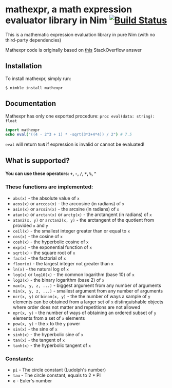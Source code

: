 # mathexpr, a math expression evaluator library in Nim [![Build Status](https://travis-ci.org/Yardanico/nim-mathexpr.svg?branch=master)](https://travis-ci.org/Yardanico/nim-mathexpr)
This is a mathematic expression evaluation library in pure Nim (with no third-party dependencies) 

Mathexpr code is originally based on [this](https://stackoverflow.com/a/26227947/5476128) StackOverflow answer

## Installation
To install mathexpr, simply run:
```
$ nimble install mathexpr
```

## Documentation
Mathexpr has only one exported procedure: `proc eval(data: string): float`
```nim
import mathexpr
echo eval("((4 - 2^3 + 1) * -sqrt(3*3+4*4)) / 2") # 7.5
```
`eval` will return `NaN` if expression is invalid or cannot be evaluated!

## What is supported?
#### You can use these operators: `+`, `-`, `/`, `*`, `%`, `^`
### These functions are implemented:
- `abs(x)` - the absolute value of `x`
- `acos(x)` or `arccos(x)` - the arccosine (in radians) of `x`
- `asin(x)` or `arcsin(x)` - the arcsine (in radians) of `x`
- `atan(x)` or `arctan(x)` or `arctg(x)` - the arctangent (in radians) of `x`
- `atan2(x, y)` or `arctan2(x, y)` - the arctangent of the quotient from provided `x` and `y`
- `ceil(x)` - the smallest integer greater than or equal to `x`
- `cos(x)` - the cosine of `x`
- `cosh(x)` - the hyperbolic cosine of `x`
- `exp(x)` - the exponential function of `x`
- `sqrt(x)` - the square root of `x`
- `fac(x)` - the factorial of `x`
- `floor(x)` - the largest integer not greater than `x`
- `ln(x)` - the natural log of `x`
- `log(x)` or `log10(x)` - the common logarithm (base 10) of `x`
- `log2(x)` - the binary logarithm (base 2) of `x`
- `max(x, y, z, ...)` - biggest argument from any number of arguments
- `min(x, y, z, ...)` - smallest argument from any number of arguments
- `ncr(x, y)` or `binom(x, y)` - the the number of ways a sample of `y` elements can be obtained from a larger set of `x` distinguishable objects where order does not matter and repetitions are not allowed
- `npr(x, y)` - the number of ways of obtaining an ordered subset of `y` elements from a set of `x` elements
- `pow(x, y)` - the `x` to the `y` power
- `sin(x)` - the sine of `x`
- `sinh(x)` - the hyperbolic sine of `x`
- `tan(x)` - the tangent of `x`
- `tanh(x)` - the hyperbolic tangent of `x`
### Constants:
- `pi` - The circle constant (Ludolph's number)
- `tau` - The circle constant, equals to 2 * PI
- `e` - Euler's number
